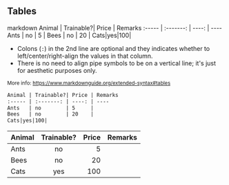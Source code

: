## Tables

<include src="codeAndOutput.md" boilerplate >
<variable name="highlightStyle">markdown</variable>
<variable name="code">
Animal | Trainable?| Price | Remarks
:----- | :-------: | ----: | ----
Ants   | no        | 5     |
Bees   | no        | 20    |
Cats|yes|100|
</variable>
</include>

* Colons (`:`) in the 2nd line are optional and they indicates whether to left/center/right-align the values in that column.
* There is no need to align pipe symbols to be on a vertical line; it's just for aesthetic purposes only.

<small>More info: https://www.markdownguide.org/extended-syntax#tables</small>

<span id="short" class="d-none">

```markdown
Animal | Trainable?| Price | Remarks
:----- | :-------: | ----: | ----
Ants   | no        | 5     |
Bees   | no        | 20    |
Cats|yes|100|
```
</span>

<span id="examples" class="d-none">

Animal | Trainable?| Price | Remarks
:----- | :-------: | ----: | ----
Ants   | no        | 5     |
Bees   | no        | 20    |
Cats|yes|100|
</span>
